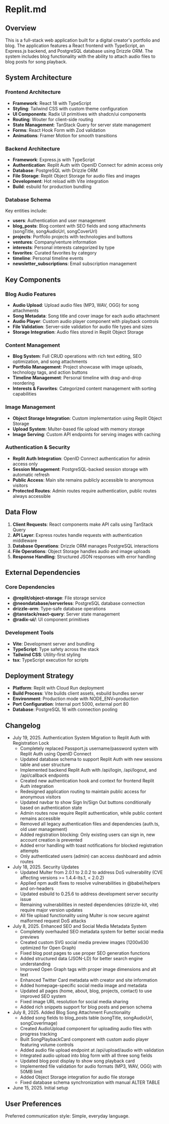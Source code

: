 # Replit.md

## Overview

This is a full-stack web application built for a digital creator's portfolio and blog. The application features a React frontend with TypeScript, an Express.js backend, and PostgreSQL database using Drizzle ORM. The system includes blog functionality with the ability to attach audio files to blog posts for song playback.

## System Architecture

### Frontend Architecture
- **Framework**: React 18 with TypeScript
- **Styling**: Tailwind CSS with custom theme configuration
- **UI Components**: Radix UI primitives with shadcn/ui components
- **Routing**: Wouter for client-side routing
- **State Management**: TanStack Query for server state management
- **Forms**: React Hook Form with Zod validation
- **Animations**: Framer Motion for smooth transitions

### Backend Architecture
- **Framework**: Express.js with TypeScript
- **Authentication**: Replit Auth with OpenID Connect for admin access only
- **Database**: PostgreSQL with Drizzle ORM
- **File Storage**: Replit Object Storage for audio files and images
- **Development**: Hot reload with Vite integration
- **Build**: esbuild for production bundling

### Database Schema
Key entities include:
- **users**: Authentication and user management
- **blog_posts**: Blog content with SEO fields and song attachments (songTitle, songAudioUrl, songCoverUrl)
- **projects**: Portfolio projects with technologies and buttons
- **ventures**: Company/venture information
- **interests**: Personal interests categorized by type
- **favorites**: Curated favorites by category
- **timeline**: Personal timeline events
- **newsletter_subscriptions**: Email subscription management

## Key Components

### Blog Audio Features
- **Audio Upload**: Upload audio files (MP3, WAV, OGG) for song attachments
- **Song Metadata**: Song title and cover image for each audio attachment
- **Audio Player**: Custom audio player component with playback controls
- **File Validation**: Server-side validation for audio file types and sizes
- **Storage Integration**: Audio files stored in Replit Object Storage

### Content Management
- **Blog System**: Full CRUD operations with rich text editing, SEO optimization, and song attachments
- **Portfolio Management**: Project showcase with image uploads, technology tags, and action buttons
- **Timeline Management**: Personal timeline with drag-and-drop reordering
- **Interests & Favorites**: Categorized content management with sorting capabilities

### Image Management
- **Object Storage Integration**: Custom implementation using Replit Object Storage
- **Upload System**: Multer-based file upload with memory storage
- **Image Serving**: Custom API endpoints for serving images with caching

### Authentication & Security
- **Replit Auth Integration**: OpenID Connect authentication for admin access only
- **Session Management**: PostgreSQL-backed session storage with automatic refresh
- **Public Access**: Main site remains publicly accessible to anonymous visitors
- **Protected Routes**: Admin routes require authentication, public routes always accessible

## Data Flow

1. **Client Requests**: React components make API calls using TanStack Query
2. **API Layer**: Express routes handle requests with authentication middleware
3. **Database Operations**: Drizzle ORM manages PostgreSQL interactions
4. **File Operations**: Object Storage handles audio and image uploads
5. **Response Handling**: Structured JSON responses with error handling

## External Dependencies

### Core Dependencies
- **@replit/object-storage**: File storage service
- **@neondatabase/serverless**: PostgreSQL database connection
- **drizzle-orm**: Type-safe database operations
- **@tanstack/react-query**: Server state management
- **@radix-ui/**: UI component primitives

### Development Tools
- **Vite**: Development server and bundling
- **TypeScript**: Type safety across the stack
- **Tailwind CSS**: Utility-first styling
- **tsx**: TypeScript execution for scripts

## Deployment Strategy

- **Platform**: Replit with Cloud Run deployment
- **Build Process**: Vite builds client assets, esbuild bundles server
- **Environment**: Production mode with NODE_ENV=production
- **Port Configuration**: Internal port 5000, external port 80
- **Database**: PostgreSQL 16 with connection pooling

## Changelog

- July 19, 2025. Authentication System Migration to Replit Auth with Registration Lock
  - Completely replaced Passport.js username/password system with Replit Auth using OpenID Connect
  - Updated database schema to support Replit Auth with new sessions table and user structure
  - Implemented backend Replit Auth with /api/login, /api/logout, and /api/callback endpoints
  - Created new authentication hook and context for frontend Replit Auth integration
  - Redesigned application routing to maintain public access for anonymous visitors
  - Updated navbar to show Sign In/Sign Out buttons conditionally based on authentication state
  - Admin routes now require Replit authentication, while public content remains accessible
  - Removed all legacy authentication files and dependencies (auth.ts, old user management)
  - Added registration blocking: Only existing users can sign in, new account creation is prevented
  - Added error handling with toast notifications for blocked registration attempts
  - Only authenticated users (admin) can access dashboard and admin routes
- July 18, 2025. Security Updates
  - Updated Multer from 2.0.1 to 2.0.2 to address DoS vulnerability (CVE affecting versions >= 1.4.4-lts.1, < 2.0.2)
  - Applied npm audit fixes to resolve vulnerabilities in @babel/helpers and on-headers
  - Updated esbuild to 0.25.6 to address development server security issue
  - Remaining vulnerabilities in nested dependencies (drizzle-kit, vite) require major version updates
  - All file upload functionality using Multer is now secure against malformed request DoS attacks
- July 8, 2025. Enhanced SEO and Social Media Metadata System
  - Completely overhauled SEO metadata system for better social media previews
  - Created custom SVG social media preview images (1200x630 optimized for Open Graph)
  - Fixed blog post pages to use proper SEO generation functions
  - Added structured data (JSON-LD) for better search engine understanding
  - Improved Open Graph tags with proper image dimensions and alt text
  - Enhanced Twitter Card metadata with creator and site information
  - Added homepage-specific social media image and metadata
  - Updated all pages (home, about, blog, projects, contact) to use improved SEO system
  - Fixed image URL resolution for social media sharing
  - Added rich snippets support for blog posts and person schema
- July 8, 2025. Added Blog Song Attachment Functionality
  - Added song fields to blog_posts table (songTitle, songAudioUrl, songCoverImage)
  - Created AudioUpload component for uploading audio files with progress tracking
  - Built SongPlaybackCard component with custom audio player featuring volume controls
  - Added audio file upload endpoint at /api/upload/audio with validation
  - Integrated audio upload into blog form with all three song fields
  - Updated blog post display to show song playback card
  - Implemented file validation for audio formats (MP3, WAV, OGG) with 50MB limit
  - Added Object Storage integration for audio file storage
  - Fixed database schema synchronization with manual ALTER TABLE
- June 15, 2025. Initial setup

## User Preferences

Preferred communication style: Simple, everyday language.